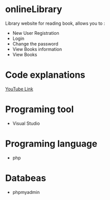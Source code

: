 # onlineLibrary
Library website for reading book, allows you to :
- New User Registration
- Login
- Change the password
- View Books information
- View Books
# Code explanations
 [YouTube Link]()
# Programing tool
- Visual Studio
# Programing language
- php
# Databeas
- phpmyadmin
